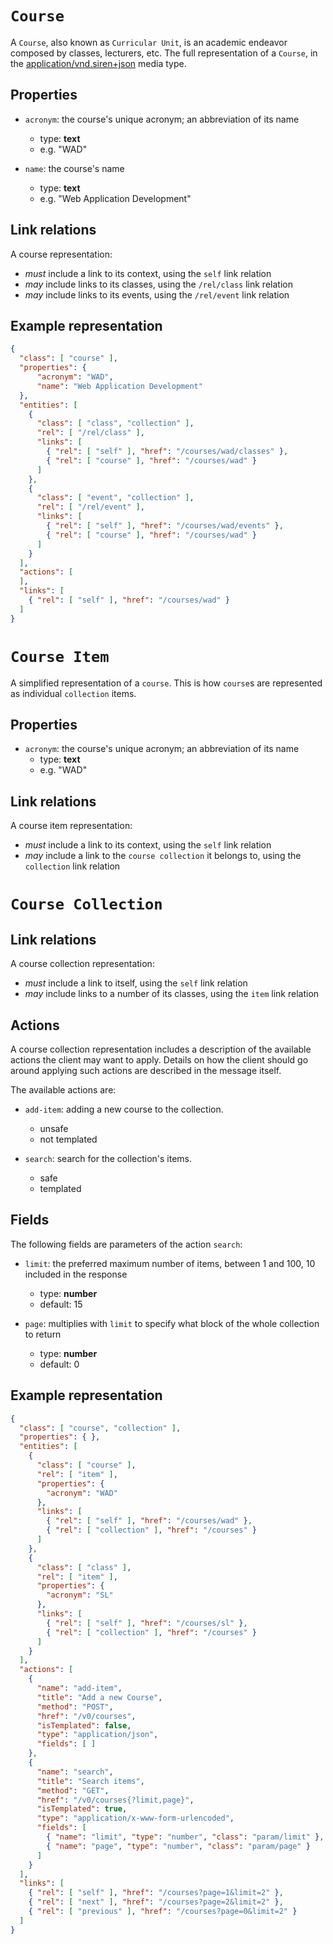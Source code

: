 # `Course`
A `Course`, also known as `Curricular Unit`, is an academic endeavor composed by classes, lecturers, etc. The full representation of a `Course`, in the [application/vnd.siren+json](https://github.com/kevinswiber/siren) media type.

## Properties
* `acronym`: the course's unique acronym; an abbreviation of its name
  - type: **text**
  - e.g. "WAD"

* `name`: the course's name
  - type: **text**
  - e.g. "Web Application Development"

## Link relations
A course representation:
* *must* include a link to its context, using the `self` link relation
* *may* include links to its classes, using the `/rel/class` link relation
* *may* include links to its events, using the `/rel/event` link relation

## Example representation
```json
{
  "class": [ "course" ],
  "properties": { 
      "acronym": "WAD",
	  "name": "Web Application Development"
  },
  "entities": [
    {
      "class": [ "class", "collection" ],
      "rel": [ "/rel/class" ], 
      "links": [
        { "rel": [ "self" ], "href": "/courses/wad/classes" },
        { "rel": [ "course" ], "href": "/courses/wad" }
      ]
    },
    {
      "class": [ "event", "collection" ],
      "rel": [ "/rel/event" ], 
      "links": [
        { "rel": [ "self" ], "href": "/courses/wad/events" },
        { "rel": [ "course" ], "href": "/courses/wad" }  
      ]
    }
  ],
  "actions": [
  ],
  "links": [
    { "rel": [ "self" ], "href": "/courses/wad" }
  ]
}
```

# `Course Item`

A simplified representation of a `course`. This is how `course`s are represented as individual `collection` items.

## Properties
* `acronym`: the course's unique acronym; an abbreviation of its name
  - type: **text**
  - e.g. "WAD"

## Link relations
A course item representation:
* *must* include a link to its context, using the `self` link relation
* *may* include a link to the `course collection` it belongs to, using the `collection` link relation

# `Course Collection`

## Link relations
A course collection representation:
* *must* include a link to itself, using the `self` link relation
* *may* include links to a number of its classes, using the `item` link relation

## Actions
A course collection representation includes a description of the available actions the client may want to apply. Details on how the client should go around applying such actions are described in the message itself.

The available actions are:
* `add-item`: adding a new course to the collection.
  - unsafe
  - not templated

* `search`:  search for the collection's items.
  - safe
  - templated

## Fields
The following fields are parameters of the action `search`:
* `limit`: the preferred maximum number of items, between 1 and 100, 10 included in the response
  - type: **number**
  - default: 15

* `page`: multiplies with `limit` to specify what block of the whole collection to return
  - type: **number**
  - default: 0

## Example representation
```json
{
  "class": [ "course", "collection" ],
  "properties": { },
  "entities": [
    {
      "class": [ "course" ],
      "rel": [ "item" ], 
      "properties": { 
        "acronym": "WAD"
      },
      "links": [
        { "rel": [ "self" ], "href": "/courses/wad" },
        { "rel": [ "collection" ], "href": "/courses" }
      ]
    },
    {
      "class": [ "class" ],
      "rel": [ "item" ], 
      "properties": { 
        "acronym": "SL"
      },
      "links": [
        { "rel": [ "self" ], "href": "/courses/sl" },
        { "rel": [ "collection" ], "href": "/courses" }
      ]
    }
  ],
  "actions": [
    {
      "name": "add-item",
      "title": "Add a new Course",
      "method": "POST",
      "href": "/v0/courses",
      "isTemplated": false,
      "type": "application/json",
      "fields": [ ]
    },
    {
      "name": "search",
      "title": "Search items",
      "method": "GET",
      "href": "/v0/courses{?limit,page}",
      "isTemplated": true,
      "type": "application/x-www-form-urlencoded",
      "fields": [
        { "name": "limit", "type": "number", "class": "param/limit" },
        { "name": "page", "type": "number", "class": "param/page" }
      ]
    }
  ],
  "links": [
    { "rel": [ "self" ], "href": "/courses?page=1&limit=2" },
    { "rel": [ "next" ], "href": "/courses?page=2&limit=2" },
    { "rel": [ "previous" ], "href": "/courses?page=0&limit=2" }
  ]
}
```


